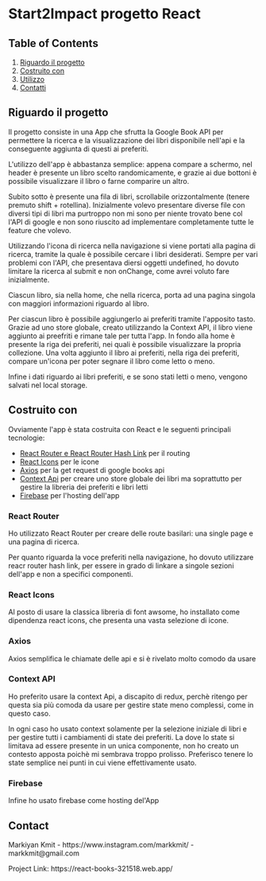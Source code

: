 <h1>Start2Impact progetto React</h1>

<h2>Table of Contents</h2>
<ol>
    <li><a href="#about">Riguardo il progetto</a></li>
    <li><a href="#built">Costruito con</a></li>
    <li><a href="#usage">Utilizzo</a></li>
    <li><a href="#contact">Contatti</a></li>
</ol>

<h2 id="about">Riguardo il progetto</h2>
<p>Il progetto consiste in una App che sfrutta la Google Book API per permettere la ricerca e la visualizzazione dei libri disponibile nell'api e la conseguente aggiunta di questi ai preferiti.</p>

<p>L'utilizzo dell'app è abbastanza semplice: appena compare a schermo, nel header è presente un libro scelto randomicamente, e grazie ai due bottoni è possibile visualizzare il libro o farne comparire un altro.</p>

<p>Subito sotto è presente una fila di libri, scrollabile orizzontalmente (tenere premuto shift + rotellina). Inizialmente volevo presentare diverse file con diversi tipi di libri ma purtroppo non mi sono per niente trovato bene col l'API di google e non sono riuscito ad implementare completamente tutte le feature che volevo.</p>

<p>Utilizzando l'icona di ricerca nella navigazione si viene portati alla pagina di ricerca, tramite la quale è possibile cercare i libri desiderati. Sempre per vari problemi con l'API, che presentava diersi oggetti undefined, ho dovuto limitare la ricerca al submit e non onChange, come avrei voluto fare inizialmente.</p>

<p>Ciascun libro, sia nella home, che nella ricerca, porta ad una pagina singola con maggiori informazioni riguardo al libro.</p>

<p>Per ciascun libro è possibile aggiungerlo ai preferiti tramite l'apposito tasto. Grazie ad uno store globale, creato utilizzando la Context API, il libro viene aggiunto ai preefriti e rimane tale per tutta l'app. In fondo alla home è presente la riga dei preferiti, nei quali è possibile visualizzare la propria collezione. Una volta aggiunto il libro ai preferiti, nella riga dei preferiti, compare un'icona per poter segnare il libro come letto o meno.</p>

<p>Infine i dati riguardo ai libri preferiti, e se sono stati letti o meno, vengono salvati nel local storage.</p>

<h2 id="built">Costruito con</h2>
<p>Ovviamente l'app è stata costruita con React e le seguenti principali tecnologie:</p>

<ul>
    <li><a href="#router">React Router e React Router Hash Link</a> per il routing</li>
    <li><a href="#icons">React Icons</a> per le icone</li>
    <li><a href="#axios">Axios</a> per la get request di google books api</li>
    <li><a href="#context">Context Api</a> per creare uno store globale dei libri ma soprattutto per gestire la libreria dei preferiti e libri letti</li>
    <li><a href="#firebase">Firebase</a> per l'hosting dell'app</li>
</ul>

<h3 id='router'>React Router</h3>
<p>Ho utilizzato React Router per creare delle route basilari: una single page e una pagina di ricerca.</p>
<p>Per quanto riguarda la voce preferiti nella navigazione, ho dovuto utilizzare reacr router hash link, per essere in grado di linkare a singole sezioni dell'app e non a specifici componenti.</p>

<h3 id='icons'>React Icons</h3>
<p>Al posto di usare la classica libreria di font awsome, ho installato come dipendenza react icons, che presenta una vasta selezione di icone.</p>

<h3 id='axios'>Axios</h3>
<p>Axios semplifica le chiamate delle api e si è rivelato molto comodo da usare</p>

<h3 id='context'>Context API</h3>
<p>Ho preferito usare la context Api, a discapito di redux, perchè ritengo per questa sia più comoda da usare per gestire state meno complessi, come in questo caso.</p>

<p>In ogni caso ho usato context solamente per la selezione iniziale di libri e per gestire tutti i cambiamenti di state dei preferiti. La dove lo state si limitava ad essere presente in un unica componente, non ho creato un contesto apposta poichè mi sembrava troppo prolisso. Preferisco tenere lo state semplice nei punti in cui viene effettivamente usato.</p>

<h3 id='firebase'>Firebase</h3>
<p>Infine ho usato firebase come hosting del'App</p>

<h2 id="contact">Contact</h2>
<p>Markiyan Kmit - https://www.instagram.com/markkmit/ - markkmit@gmail.com</p>

<p>Project Link: https://react-books-321518.web.app/</p>
